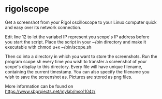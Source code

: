 # rigolscope
Get a screenshot from your Rigol oscilloscope to your Linux computer quick and easy over its network connection.

Edit line 12 to let the variabel IP represent you scope's IP address before you start the script.
Place the script in your ~/bin directory and make it executable with chmod u+x ~/bin/scope.sh

Then cd into a directory in which you want to store the screenshots. Run the program scope.sh every time you wish
to transfer a screenshot of your scope's display to this directory. Every file will have unique filename, containing
the current timestamp.
You can also specify the filename you wish to save the screenshot as.
Pictures are stored as png files.

More information can be found on https://www.sbprojects.net/mylab/mso1104z/
